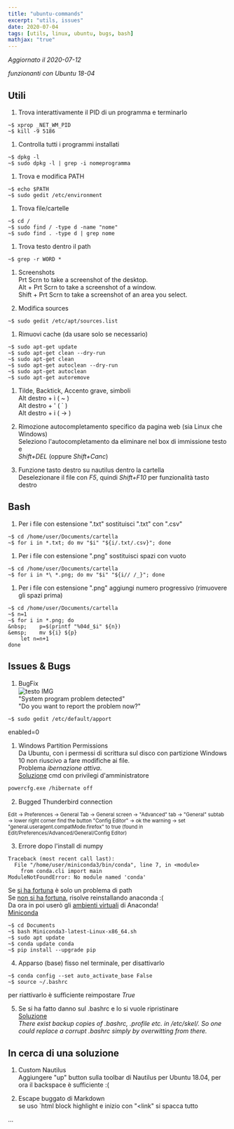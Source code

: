 ```yaml
---
title: "ubuntu-commands"
excerpt: "utils, issues"
date: 2020-07-04
tags: [utils, linux, ubuntu, bugs, bash]
mathjax: "true"
---
```


*Aggiornato il 2020-07-12*  

*funzionanti con Ubuntu 18-04*  

## Utili
1. Trova interattivamente il PID di un programma e terminarlo  
```console
~$ xprop _NET_WM_PID
~$ kill -9 5186
```

1. Controlla tutti i programmi installati  
```console
~$ dpkg -l
~$ sudo dpkg -l | grep -i nomeprogramma
```

1. Trova e modifica PATH  
```console
~$ echo $PATH
~$ sudo gedit /etc/environment
```

1. Trova file/cartelle  
```console
~$ cd /
~$ sudo find / -type d -name "nome"
~$ sudo find . -type d | grep nome
```

1. Trova testo dentro il path  
```console
~$ grep -r WORD *
```

1. Screenshots  
Prt Scrn to take a screenshot of the desktop.  
Alt + Prt Scrn to take a screenshot of a window.  
Shift + Prt Scrn to take a screenshot of an area you select.  

1. Modifica sources  
```console
~$ sudo gedit /etc/apt/sources.list
```

1. Rimuovi cache (da usare solo se necessario)  
```console
~$ sudo apt-get update
~$ sudo apt-get clean --dry-run
~$ sudo apt-get clean
~$ sudo apt-get autoclean --dry-run
~$ sudo apt-get autoclean
~$ sudo apt-get autoremove
```

1. Tilde, Backtick, Accento grave, simboli  
Alt destro + ì ( ~ )  
Alt destro + ' ( ` )  
Alt destro + i ( → )  

1. Rimozione autocompletamento specifico da pagina web (sia Linux che Windows)  
Seleziono l'autocompletamento da eliminare nel box di immissione testo e  
*Shift+DEL* (oppure *Shift+Canc*)  

1. Funzione tasto destro su nautilus dentro la cartella  
Deselezionare il file con *F5*, quindi *Shift+F10* per funzionalità tasto destro










## Bash
1. Per i file con estensione ".txt" sostituisci ".txt" con ".csv"  
```console
~$ cd /home/user/Documents/cartella
~$ for i in *.txt; do mv "$i" "${i/.txt/.csv}"; done
```

1. Per i file con estensione ".png" sostituisci spazi con vuoto  
```console
~$ cd /home/user/Documents/cartella
~$ for i in *\ *.png; do mv "$i" "${i// /_}"; done
```

1. Per i file con estensione ".png" aggiungi numero progressivo (rimuovere gli spazi prima)  
```console
~$ cd /home/user/Documents/cartella
~$ n=1
~$ for i in *.png; do
&nbsp;    p=$(printf "%04d_$i" ${n})
&emsp;    mv ${i} ${p}
    let n=n+1
done
```







## Issues & Bugs
1. BugFix  
<img src="{{ site.url }}{{ site.baseurl }}/assets/images/SystemProgBUG.png" 
alt="testo IMG"
align="center">  
"System program problem detected"  
"Do you want to report the problem now?"  
```console
~$ sudo gedit /etc/default/apport
```
enabled=0

1. Windows Partition Permissions  
Da Ubuntu, con i permessi di scrittura sul disco con partizione Windows 10 non riuscivo a fare modifiche ai file.  
Problema *ibernazione attiva*.  
[Soluzione](https://support.microsoft.com/it-it/help/920730/how-to-disable-and-re-enable-hibernation-on-a-computer-that-is-running) cmd con privilegi d'amministratore  
```bash
powercfg.exe /hibernate off
```

2. Bugged Thunderbird connection  
<span style="font-size: 3mm">
Edit → Preferences → General Tab → General screen → "Advanced" tab → "General" subtab → lower right corner find the button "Config Editor" → ok the warning → set "general.useragent.compatMode.firefox" to true (found in Edit/Preferences/Advanced/General/Config Editor)
</span>

3. Errore dopo l'install di numpy  
```console
Traceback (most recent call last):
  File "/home/user/miniconda3/bin/conda", line 7, in <module>
    from conda.cli import main
ModuleNotFoundError: No module named 'conda'
```
Se [si ha fortuna](http://stackoverflow.com/a/20516579/5948656) è solo un problema di path  
Se [non si ha fortuna](https://github.com/conda/conda/issues/2463), risolve reinstallando anaconda :(   
Da ora in poi userò gli [ambienti virtuali](https://www.albgri.com/section-004/#conda-enviroments) di Anaconda!  
[Miniconda](https://docs.conda.io/en/latest/miniconda.html)  
```console
~$ cd Documents
~$ bash Miniconda3-latest-Linux-x86_64.sh
~$ sudo apt update
~$ conda update conda
~$ pip install --upgrade pip
```

4. Apparso (base) fisso nel terminale, per disattivarlo
```console
~$ conda config --set auto_activate_base False
~$ source ~/.bashrc
```
per riattivarlo è sufficiente reimpostare *True*

5. Se si ha fatto danno sul .bashrc e lo si vuole ripristinare  
[Soluzione](https://askubuntu.com/a/404428/1092300)  
*There exist backup copies of .bashrc, .profile etc. in /etc/skel/. So one could replace a corrupt .bashrc simply by overwitting from there.*  




## In cerca di una soluzione
1. Custom Nautilus  
Aggiungere "up" button sulla toolbar di Nautilus per Ubuntu 18.04, per ora il backspace è sufficiente :(

2. Escape buggato di Markdown  
se uso `html block highlight e inizio con "<link" si spacca tutto



...
